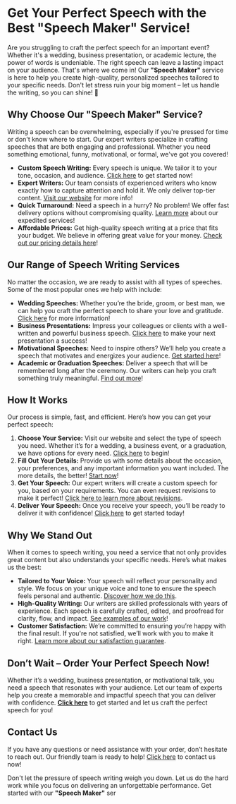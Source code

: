# Get Your Perfect Speech with the Best "Speech Maker" Service!

Are you struggling to craft the perfect speech for an important event? Whether it's a wedding, business presentation, or academic lecture, the power of words is undeniable. The right speech can leave a lasting impact on your audience. That's where we come in! Our **"Speech Maker"** service is here to help you create high-quality, personalized speeches tailored to your specific needs. Don't let stress ruin your big moment – let us handle the writing, so you can shine! 🌟

## Why Choose Our "Speech Maker" Service?

Writing a speech can be overwhelming, especially if you're pressed for time or don't know where to start. Our expert writers specialize in crafting speeches that are both engaging and professional. Whether you need something emotional, funny, motivational, or formal, we've got you covered!

- **Custom Speech Writing:** Every speech is unique. We tailor it to your tone, occasion, and audience. [Click here](https://tinyurl.com/topessay?keyword=speech+maker) to get started now!
- **Expert Writers:** Our team consists of experienced writers who know exactly how to capture attention and hold it. We only deliver top-tier content. [Visit our website](https://tinyurl.com/topessay?keyword=speech+maker) for more info!
- **Quick Turnaround:** Need a speech in a hurry? No problem! We offer fast delivery options without compromising quality. [Learn more](https://tinyurl.com/topessay?keyword=speech+maker) about our expedited services!
- **Affordable Prices:** Get high-quality speech writing at a price that fits your budget. We believe in offering great value for your money. [Check out our pricing details here](https://tinyurl.com/topessay?keyword=speech+maker)!

## Our Range of Speech Writing Services

No matter the occasion, we are ready to assist with all types of speeches. Some of the most popular ones we help with include:

- **Wedding Speeches:** Whether you’re the bride, groom, or best man, we can help you craft the perfect speech to share your love and gratitude. [Click here](https://tinyurl.com/topessay?keyword=speech+maker) for more information!
- **Business Presentations:** Impress your colleagues or clients with a well-written and powerful business speech. [Click here](https://tinyurl.com/topessay?keyword=speech+maker) to make your next presentation a success!
- **Motivational Speeches:** Need to inspire others? We’ll help you create a speech that motivates and energizes your audience. [Get started here](https://tinyurl.com/topessay?keyword=speech+maker)!
- **Academic or Graduation Speeches:** Deliver a speech that will be remembered long after the ceremony. Our writers can help you craft something truly meaningful. [Find out more](https://tinyurl.com/topessay?keyword=speech+maker)!

## How It Works

Our process is simple, fast, and efficient. Here’s how you can get your perfect speech:

1. **Choose Your Service:** Visit our website and select the type of speech you need. Whether it’s for a wedding, a business event, or a graduation, we have options for every need. [Click here](https://tinyurl.com/topessay?keyword=speech+maker) to begin!
2. **Fill Out Your Details:** Provide us with some details about the occasion, your preferences, and any important information you want included. The more details, the better! [Start now](https://tinyurl.com/topessay?keyword=speech+maker)!
3. **Get Your Speech:** Our expert writers will create a custom speech for you, based on your requirements. You can even request revisions to make it perfect! [Click here to learn more about revisions](https://tinyurl.com/topessay?keyword=speech+maker).
4. **Deliver Your Speech:** Once you receive your speech, you’ll be ready to deliver it with confidence! [Click here](https://tinyurl.com/topessay?keyword=speech+maker) to get started today!

## Why We Stand Out

When it comes to speech writing, you need a service that not only provides great content but also understands your specific needs. Here’s what makes us the best:

- **Tailored to Your Voice:** Your speech will reflect your personality and style. We focus on your unique voice and tone to ensure the speech feels personal and authentic. [Discover how we do this](https://tinyurl.com/topessay?keyword=speech+maker).
- **High-Quality Writing:** Our writers are skilled professionals with years of experience. Each speech is carefully crafted, edited, and proofread for clarity, flow, and impact. [See examples of our work](https://tinyurl.com/topessay?keyword=speech+maker)!
- **Customer Satisfaction:** We’re committed to ensuring you’re happy with the final result. If you're not satisfied, we’ll work with you to make it right. [Learn more about our satisfaction guarantee](https://tinyurl.com/topessay?keyword=speech+maker).

## Don’t Wait – Order Your Perfect Speech Now!

Whether it’s a wedding, business presentation, or motivational talk, you need a speech that resonates with your audience. Let our team of experts help you create a memorable and impactful speech that you can deliver with confidence. [**Click here**](https://tinyurl.com/topessay?keyword=speech+maker) to get started and let us craft the perfect speech for you!

## Contact Us

If you have any questions or need assistance with your order, don’t hesitate to reach out. Our friendly team is ready to help! [Click here](https://tinyurl.com/topessay?keyword=speech+maker) to contact us now!

Don't let the pressure of speech writing weigh you down. Let us do the hard work while you focus on delivering an unforgettable performance. Get started with our **"Speech Maker"** ser
